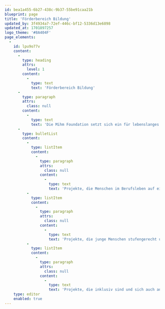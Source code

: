 ```yaml
---
id: bea1a455-6b27-438c-9b37-55be91caa21b
blueprint: page
title: 'Förderbereich Bildung'
updated_by: 3f4934a7-72ef-446c-bf12-5336d13e6898
updated_at: 1701897257
logo_theme: '#8A404F'
page_elements:
  -
    id: lpu9o77v
    content:
      -
        type: heading
        attrs:
          level: 1
        content:
          -
            type: text
            text: 'Förderbereich Bildung'
      -
        type: paragraph
        attrs:
          class: null
        content:
          -
            type: text
            text: 'Die Mihm Foundation setzt sich ein für lebenslanges Lernen und begleitet junge Menschen auf dem Weg ins Berufsleben. Gefördert werden insbesondere:'
      -
        type: bulletList
        content:
          -
            type: listItem
            content:
              -
                type: paragraph
                attrs:
                  class: null
                content:
                  -
                    type: text
                    text: 'Projekte, die Menschen im Berufsleben auf ein nächstes Level bringen.'
          -
            type: listItem
            content:
              -
                type: paragraph
                attrs:
                  class: null
                content:
                  -
                    type: text
                    text: 'Projekte, die junge Menschen stufengerecht unterstützen und lebenslanges Lernen fördern.'
          -
            type: listItem
            content:
              -
                type: paragraph
                attrs:
                  class: null
                content:
                  -
                    type: text
                    text: 'Projekte, die inklusiv sind und sich auch an benachteiligte Personen richten.'
    type: editor
    enabled: true
---
```

